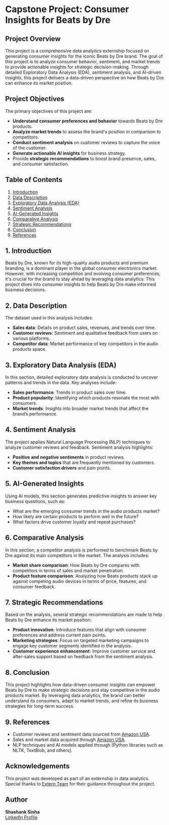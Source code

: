 # Capstone Project: Consumer Insights for Beats by Dre

## Project Overview
This project is a comprehensive data analytics externship focused on generating consumer insights for the iconic Beats by Dre brand. The goal of this project is to analyze consumer behavior, sentiment, and market trends to provide actionable insights for strategic decision-making. Through detailed Exploratory Data Analysis (EDA), sentiment analysis, and AI-driven insights, this project delivers a data-driven perspective on how Beats by Dre can enhance its market position.

## Project Objectives
The primary objectives of this project are:
- **Understand consumer preferences and behavior** towards Beats by Dre products.
- **Analyze market trends** to assess the brand's position in comparison to competitors.
- **Conduct sentiment analysis** on customer reviews to capture the voice of the customer.
- **Generate actionable AI insights** for business strategy.
- Provide **strategic recommendations** to boost brand presence, sales, and consumer satisfaction.

## Table of Contents
1. [Introduction](#introduction)
2. [Data Description](#data-description)
3. [Exploratory Data Analysis (EDA)](#exploratory-data-analysis-eda)
4. [Sentiment Analysis](#sentiment-analysis)
5. [AI-Generated Insights](#ai-generated-insights)
6. [Comparative Analysis](#comparative-analysis)
7. [Strategic Recommendations](#strategic-recommendations)
8. [Conclusion](#conclusion)
9. [References](#references)

## 1. Introduction
Beats by Dre, known for its high-quality audio products and premium branding, is a dominant player in the global consumer electronics market. However, with increasing competition and evolving consumer preferences, it's crucial for the brand to stay ahead by leveraging data analytics. This project dives into consumer insights to help Beats by Dre make informed business decisions.

## 2. Data Description
The dataset used in this analysis includes:
- **Sales data**: Details on product sales, revenues, and trends over time.
- **Customer reviews**: Sentiment and qualitative feedback from users on various platforms.
- **Competitor data**: Market performance of key competitors in the audio products space.

## 3. Exploratory Data Analysis (EDA)
In this section, detailed exploratory data analysis is conducted to uncover patterns and trends in the data. Key analyses include:
- **Sales performance**: Trends in product sales over time.
- **Product popularity**: Identifying which products resonate the most with consumers.
- **Market trends**: Insights into broader market trends that affect the brand’s performance.

## 4. Sentiment Analysis
The project applies Natural Language Processing (NLP) techniques to analyze customer reviews and feedback. Sentiment analysis highlights:
- **Positive and negative sentiments** in product reviews.
- **Key themes and topics** that are frequently mentioned by customers.
- **Customer satisfaction drivers** and pain points.

## 5. AI-Generated Insights
Using AI models, this section generates predictive insights to answer key business questions, such as:
- What are the emerging consumer trends in the audio products market?
- How likely are certain products to perform well in the future?
- What factors drive customer loyalty and repeat purchases?

## 6. Comparative Analysis
In this section, a competitor analysis is performed to benchmark Beats by Dre against its main competitors in the market. The analysis includes:
- **Market share comparison**: How Beats by Dre compares with competitors in terms of sales and market penetration.
- **Product feature comparison**: Analyzing how Beats products stack up against competing audio devices in terms of price, features, and consumer feedback.

## 7. Strategic Recommendations
Based on the analysis, several strategic recommendations are made to help Beats by Dre enhance its market position:
- **Product innovation**: Introduce features that align with consumer preferences and address current pain points.
- **Marketing strategies**: Focus on targeted marketing campaigns to engage key customer segments identified in the analysis.
- **Customer experience enhancement**: Improve customer service and after-sales support based on feedback from the sentiment analysis.

## 8. Conclusion
This project highlights how data-driven consumer insights can empower Beats by Dre to make strategic decisions and stay competitive in the audio products market. By leveraging data analytics, the brand can better understand its consumers, adapt to market trends, and refine its business strategies for long-term success.

## 9. References
- Customer reviews and sentiment data sourced from [Amazon USA](https://www.amazon.com).
- Sales and market data acquired through [Amazon USA](https://www.amazon.com).
- NLP techniques and AI models applied through [Python libraries such as NLTK, TextBlob, and others].

## Acknowledgements
This project was developed as part of an externship in data analytics. Special thanks to [Extern Team](https://www.extern.com/) for their guidance throughout the project.

## Author
**Shashank Sinha**  
[LinkedIn Profile](https://www.linkedin.com/in/theshashanksinha/)
